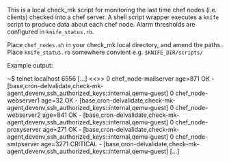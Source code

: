 This is a local check_mk script for monitoring the last time chef nodes (i.e. clients)
checked into a chef server. A shell script wrapper executes a `knife` script to produce
data about each chef node. Alarm thresholds are configured in `knife_status.rb`.

Place `chef_nodes.sh` in your check_mk local directory, and amend the paths.
Place `knife_status.rb` somewhere convient e.g. `$KNIFE_DIR/scripts/`

Example output:

  ~$ telnet localhost 6556
  [...]
  <<<local>>>
  0 chef_node-mailserver age=871 OK - [base,cron-delvalidate,check-mk-agent,devenv,ssh_authorized_keys::internal,qemu-guest]
  0 chef_node-webserver1 age=32 OK - [base,cron-delvalidate,check-mk-agent,devenv,ssh_authorized_keys::internal,qemu-guest]
  0 chef_node-webserver2 age=841 OK - [base,cron-delvalidate,check-mk-agent,devenv,ssh_authorized_keys::internal,qemu-guest]
  0 chef_node-proxyserver age=271 OK - [base,cron-delvalidate,check-mk-agent,devenv,ssh_authorized_keys::internal,qemu-guest]
  0 chef_node-smtpserver age=3271 CRITICAL - [base,cron-delvalidate,check-mk-agent,devenv,ssh_authorized_keys::internal,qemu-guest]
  [...]
